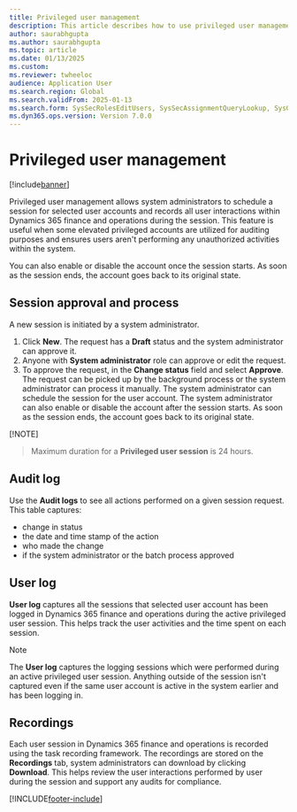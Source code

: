 ```yaml
---
title: Privileged user management
description: This article describes how to use privileged user management to control privileged user accounts.
author: saurabhgupta
ms.author: saurabhgupta
ms.topic: article
ms.date: 01/13/2025
ms.custom: 
ms.reviewer: twheeloc
audience: Application User
ms.search.region: Global
ms.search.validFrom: 2025-01-13
ms.search.form: SysSecRolesEditUsers, SysSecAssignmentQueryLookup, SysQueryForm, SysSecRoleExcludeUsers
ms.dyn365.ops.version: Version 7.0.0
---
```


# Privileged user management

[!include[banner](../../../finance/includes/banner.md)]

Privileged user management allows system administrators to schedule a session for selected user accounts and records all user interactions within Dynamics 365 finance and operations during the session. This feature is useful when some elevated privileged accounts are utilized for auditing purposes and ensures users aren't performing any unauthorized activities within the system.

You can also enable or disable the account once the session starts. As soon as the session ends, the account goes back to its original state.


## Session approval and process
A new session is initiated by a system administrator.

1. Click **New**. The request has a **Draft** status and the system administrator can approve it.
2. Anyone with **System administrator** role can approve or edit the request.
3. To approve the request, in the **Change status** field and select **Approve**. The request can be picked up by the background process or the system administrator can process it manually. The system administrator can schedule the session for the user account. The system administrator can also enable or disable the account after the session starts. As soon as the session ends, the account goes back to its original state.

[!NOTE]
> Maximum duration for a **Privileged user session** is 24 hours.


## Audit log

Use the **Audit logs** to see all actions performed on a given session request. This table captures:
 - change in status
 - the date and time stamp of the action
 - who made the change
 - if the system administrator or the batch process approved 

## User log

**User log** captures all the sessions that selected user account has been logged in Dynamics 365 finance and operations during the active privileged user session. This helps track the user activities and the time spent on each session. 

> [!NOTE]
> The **User log** captures the logging sessions which were performed during an active privileged user session. Anything outside of the session isn't captured even if the same user account is active in the system earlier and has been logging in. 


## Recordings
Each user session in Dynamics 365 finance and operations is recorded using the task recording framework. The recordings are stored on the **Recordings** tab, system administrators can download by clicking **Download**. This helps review the user interactions performed by user during the session and support any audits for compliance.

[!INCLUDE[footer-include](../../../includes/footer-banner.md)]

